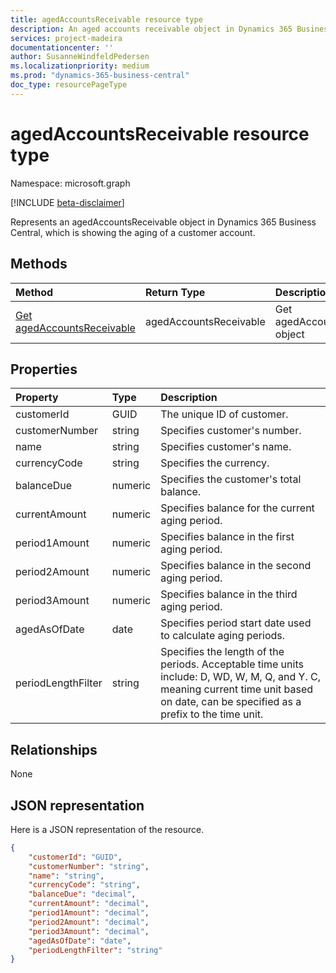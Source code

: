 ```yaml
---
title: agedAccountsReceivable resource type 
description: An aged accounts receivable object in Dynamics 365 Business Central.
services: project-madeira
documentationcenter: ''
author: SusanneWindfeldPedersen
ms.localizationpriority: medium
ms.prod: "dynamics-365-business-central"
doc_type: resourcePageType
---
```


# agedAccountsReceivable resource type

Namespace: microsoft.graph

[!INCLUDE [beta-disclaimer](../../includes/beta-disclaimer.md)]

Represents an agedAccountsReceivable object in Dynamics 365 Business Central, which is showing the aging of a customer account.

## Methods

| Method         | Return Type  |Description|
|:---------------|:-------------|:----------|
|[Get agedAccountsReceivable](../api/dynamics-agedaccountsreceivable-get.md)|agedAccountsReceivable|Get agedAccountsReceivable object|

## Properties
| Property	     | Type    |Description                                  |
|:---------------|:--------|:--------------------------------------------|
|customerId      |GUID     |The unique ID of customer.                   |
|customerNumber  |string   |Specifies customer's number.                 |
|name            |string   |Specifies customer's name.                   |
|currencyCode    |string   |Specifies the currency.                      |
|balanceDue      |numeric  |Specifies the customer's total balance.      |
|currentAmount   |numeric  |Specifies balance for the current aging period.|
|period1Amount   |numeric  |Specifies balance in the first aging period. |
|period2Amount   |numeric  |Specifies balance in the second aging period.|
|period3Amount   |numeric  |Specifies balance in the third aging period. |
|agedAsOfDate    |date     |Specifies period start date used to calculate aging periods.|
|periodLengthFilter|string |Specifies the length of the periods. Acceptable time units include: D, WD, W, M, Q, and Y. C, meaning current time unit based on date, can be specified as a prefix to the time unit.|


## Relationships
None

## JSON representation

Here is a JSON representation of the resource.


```json
{
    "customerId": "GUID",
    "customerNumber": "string",
    "name": "string",
    "currencyCode": "string",
    "balanceDue": "decimal",
    "currentAmount": "decimal",
    "period1Amount": "decimal",
    "period2Amount": "decimal",
    "period3Amount": "decimal",
    "agedAsOfDate": "date",
    "periodLengthFilter": "string"
}

```




